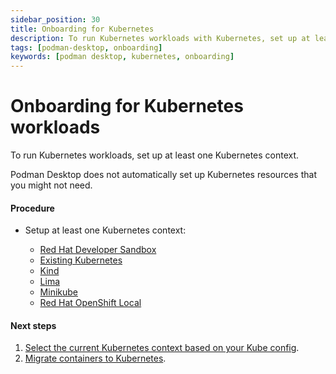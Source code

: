 ```yaml
---
sidebar_position: 30
title: Onboarding for Kubernetes
description: To run Kubernetes workloads with Kubernetes, set up at least one Kubernetes context.
tags: [podman-desktop, onboarding]
keywords: [podman desktop, kubernetes, onboarding]
---
```


# Onboarding for Kubernetes workloads

To run Kubernetes workloads, set up at least one Kubernetes context.

Podman Desktop does not automatically set up Kubernetes resources that you might not need.

#### Procedure

- Setup at least one Kubernetes context:

  - [Red Hat Developer Sandbox](/docs/onboarding-for-kubernetes/developer-sandbox)
  - [Existing Kubernetes](/docs/onboarding-for-kubernetes/existing-kubernetes)
  - [Kind](/docs/onboarding-for-kubernetes/kind)
  - [Lima](/docs/onboarding-for-kubernetes/lima)
  - [Minikube](/docs/onboarding-for-kubernetes/minikube)
  - [Red Hat OpenShift Local](/docs/onboarding-for-kubernetes/openshift-local)

#### Next steps

1. [Select the current Kubernetes context based on your Kube config](/docs/kubernetes/viewing-and-selecting-current-kubernete-context).
1. [Migrate containers to Kubernetes](/docs/kubernetes).
